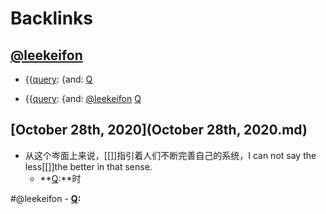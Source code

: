
# Backlinks
## [@leekeifon](@leekeifon.md)
- {{[query](query.md): {and: [Q](Q.md)

- {{[query](query.md): {and: [@leekeifon](@leekeifon.md) [Q](Q.md)

## [October 28th, 2020](October 28th, 2020.md)
- 从这个岑面上来说，[[]]指引着人们不断完善自己的系统，I can not say the less[[]]the better in that sense.
    - **[Q](Q.md):**时


#@leekeifon
    - **[Q](Q.md):**

